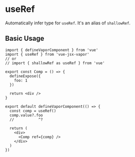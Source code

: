 # useRef

Automatically infer type for `useRef`. It's an alias of `shallowRef`.

## Basic Usage

```tsx twoslash
import { defineVaporComponent } from 'vue'
import { useRef } from 'vue-jsx-vapor'
// or
// import { shallowRef as useRef } from 'vue'

export const Comp = () => {
  defineExpose({
    foo: 1
  })

  return <div />
}

export default defineVaporComponent(() => {
  const comp = useRef()
  comp.value?.foo
  //           ^?

  return (
    <div>
      <Comp ref={comp} />
    </div>
  )
})
```
